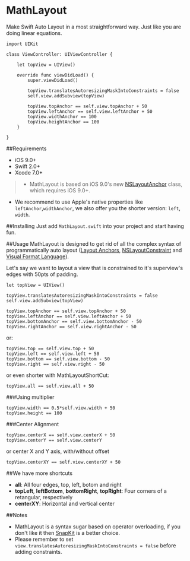 # MathLayout
Make Swift Auto Layout in a most straightforward way. Just like you are doing linear equations.

```
import UIKit

class ViewController: UIViewController {

    let topView = UIView()
    
    override func viewDidLoad() {
        super.viewDidLoad()
        
        topView.translatesAutoresizingMaskIntoConstraints = false
        self.view.addSubview(topView)
        
        topView.topAnchor == self.view.topAnchor + 50
        topView.leftAnchor == self.view.leftAnchor + 50
        topView.widthAnchor == 100
        topView.heightAnchor == 100
    }
  
}
```
##Requirements
- iOS 9.0+
- Swift 2.0+
- Xcode 7.0+

> - MathLayout is based on iOS 9.0's new [NSLayoutAnchor](https://developer.apple.com/library/mac/documentation/AppKit/Reference/NSLayoutAnchor_ClassReference/) 
class, which requires iOS 9.0+. 
- We recommend to use Apple's native properties like `leftAnchor`,`widthAnchor`, we also offer you the shorter version: `left`,
`width`.

##Installing
Just add `MathLayout.swift` into your project and start having fun.

##Usage
MathLayout is designed to get rid of all the complex syntax of programmatically auto layout 
([Layout Anchors](https://developer.apple.com/library/mac/documentation/AppKit/Reference/NSLayoutAnchor_ClassReference/), 
[NSLayoutConstraint](https://developer.apple.com/library/ios/documentation/AppKit/Reference/NSLayoutConstraint_Class/index.html#//apple_ref/occ/cl/NSLayoutConstraint) and 
[Visual Format Language](https://developer.apple.com/library/ios/documentation/UserExperience/Conceptual/AutolayoutPG/VisualFormatLanguage.html#//apple_ref/doc/uid/TP40010853-CH27-SW1)).

Let's say we want to layout a view that is constrained to it's superview's edges with 50pts of padding.

```
let topView = UIView()
  
topView.translatesAutoresizingMaskIntoConstraints = false
self.view.addSubview(topView)

topView.topAnchor == self.view.topAnchor + 50
topView.leftAnchor == self.view.leftAnchor + 50
topView.bottomAnchor == self.view.bottomAnchor - 50
topView.rightAnchor == self.view.rightAnchor - 50
```

or:

```
topView.top == self.view.top + 50
topView.left == self.view.left + 50
topView.bottom == self.view.bottom - 50
topView.right == self.view.right - 50
```


or even shorter with MathLayoutShortCut:

```
topView.all == self.view.all + 50
```

###Using multiplier

```
topView.width == 0.5*self.view.width + 50
topView.height == 100
```

###Center Alignment

```
topView.centerX == self.view.centerX + 50
topView.centerY == self.view.centerY
```

or center X and Y axis, with/without offset

```
topView.centerXY == self.view.centerXY + 50
```

##We have more shortcuts
- **all**: All four edges, top, left, botom and right
- **topLeft**, **leftBottom**, **bottomRight**, **topRight**: Four corners of a retangular, respectively
- **centerXY**: Horizontal and vertical center

##Notes
- MathLayout is a syntax sugar based on operator overloading, if you don't like it then [SnapKit](https://github.com/SnapKit/SnapKit) is a better choice.
- Please remember to set `view.translatesAutoresizingMaskIntoConstraints = false` before adding constraints.
